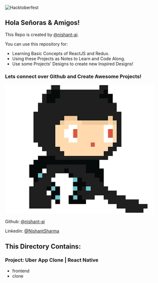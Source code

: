 ![Hacktoberfest](https://cdn.dribbble.com/users/224485/screenshots/1960538/solar-system_1.gif)

## Hola Señoras & Amigos!

This Repo is created by [@nishant-ai](https://github.com/nishant-ai).

You can use this repository for:

- Learning Basic Concepts of ReactJS and Redux.
- Using these Projects as Notes to Learn and Code Along.
- Use some Projects' Designs to create new Inspired Designs!

### Lets connect over Github and Create Awesome Projects!

![Github](https://raw.githubusercontent.com/martinfoakes/martinfoakes/master/octarun.gif)

Github: [@nishant-ai](https://github.com/nishant-ai)

Linkedin: [@NishantSharma](https://www.linkedin.com/in/nishantsh20/)

## This Directory Contains:

### Project: Uber App Clone | React Native

- frontend
- clone
